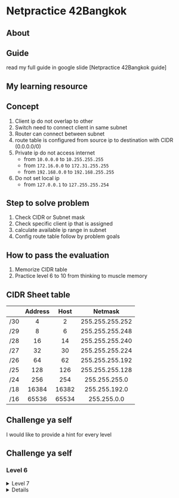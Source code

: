 # Netpractice 42Bangkok

## About

## Guide
read my full guide in google slide
[Netpractice 42Bangkok guide]

## My learning resource


## Concept
1. Client ip do not overlap to other
2. Switch need to connect client in same subnet
3. Router can connect between subnet
4. route table is configured from source ip to destination with CIDR (0.0.0.0/0)
5. Private ip do not access internet
    - from `10.0.0.0` to `10.255.255.255`
    - from `172.16.0.0` to `172.31.255.255`
    - from `192.168.0.0` to `192.168.255.255`
6. Do not set local ip
    - from `127.0.0.1` to `127.255.255.254`

## Step to solve problem
1. Check CIDR or Subnet mask
2. Check specific client ip that is assigned
3. calculate available ip range in subnet
4. Config route table follow by problem goals

## How to pass the evaluation

1. Memorize CIDR table
2. Practice level 6 to 10 from thinking to muscle memory

## CIDR Sheet table

|     | Address |  Host |     Netmask     |
|-----|:-------:|:-----:|:---------------:|
| /30 |    4    |    2  | 255.255.255.252 |
| /29 |    8    |    6  | 255.255.255.248 |
| /28 |   16    |   14  | 255.255.255.240 |
| /27 |   32    |   30  | 255.255.255.224 |
| /26 |   64    |   62  | 255.255.255.192 |
| /25 |  128    |  126  | 255.255.255.128 |
| /24 |  256    |  254  | 255.255.255.0   |
| /18 |  16384  | 16382 | 255.255.192.0   |
| /16 |  65536  | 65534 | 255.255.0.0     |

## Challenge ya self
I would like to provide a hint for every level

## Challenge ya self

### Level 6

<details>
<summary>Level 7</summary>
  
![Level_7]("assets/")
</details>
<details>

### Level 8


### Level 7


### Level 9

### Level 10


<div>
    <img src="" alt="burn-ya-point">
</div>
<!-- Link -->
[Netpractice 42Bangkok guide]: https://https://docs.google.com/presentation/d/e/2PACX-1vSHNDVR-drtwoUsNS-kfkYPyMKcTXB4X2i4kHyJlbCmz9thSo0-7GWev9-wIfE3HKHIS_bv5XJn2GCP/pub?start=false&loop=false&delayms=3000